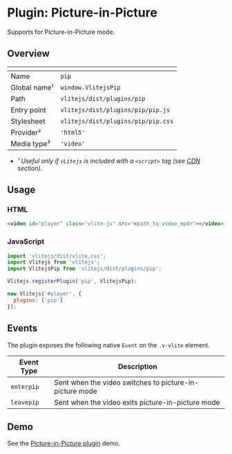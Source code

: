 # Plugin: Picture-in-Picture

Supports for Picture-in-Picture mode.

## Overview

| <!-- -->          | <!-- -->                           |
| ----------------- | ---------------------------------- |
| Name              | `pip`                              |
| Global name&sup1; | `window.VlitejsPip`                |
| Path              | `vlitejs/dist/plugins/pip`         |
| Entry point       | `vlitejs/dist/plugins/pip/pip.js`  |
| Stylesheet        | `vlitejs/dist/plugins/pip/pip.css` |
| Provider&sup2;    | `'html5'`                          |
| Media type&sup3;  | `'video'`                          |

- _&sup1; Useful only if `vLitejs` is included with a `<script>` tag (see [CDN](../../../README.md#CDN) section)._

## Usage

### HTML

```html
<video id="player" class="vlite-js" src="<path_to_video_mp4>"></video>
```

### JavaScript

```js
import 'vlitejs/dist/vlite.css';
import Vlitejs from 'vlitejs';
import VlitejsPip from 'vlitejs/dist/plugins/pip';

Vlitejs.registerPlugin('pip', VlitejsPip);

new Vlitejs('#player', {
  plugins: ['pip']
});
```

## Events

The plugin exposes the following native `Event` on the `.v-vlite` element.

| Event Type | Description                                             |
| ---------- | ------------------------------------------------------- |
| `enterpip` | Sent when the video switches to picture-in-picture mode |
| `leavepip` | Sent when the video exits picture-in-picture mode       |

## Demo

See the [Picture-in-Picture plugin](https://jsfiddle.net/yoriiis/fdyjt8pg) demo.
